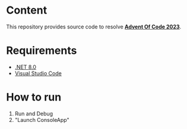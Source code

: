 # Content
This repository provides source code to resolve **[Advent Of Code 2023](https://adventofcode.com)**.

# Requirements
- [.NET 8.0](https://dotnet.microsoft.com/en-us/download/dotnet/8.0)
- [Visual Studio Code](https://code.visualstudio.com)

# How to run
1. Run and Debug
2. "Launch ConsoleApp"